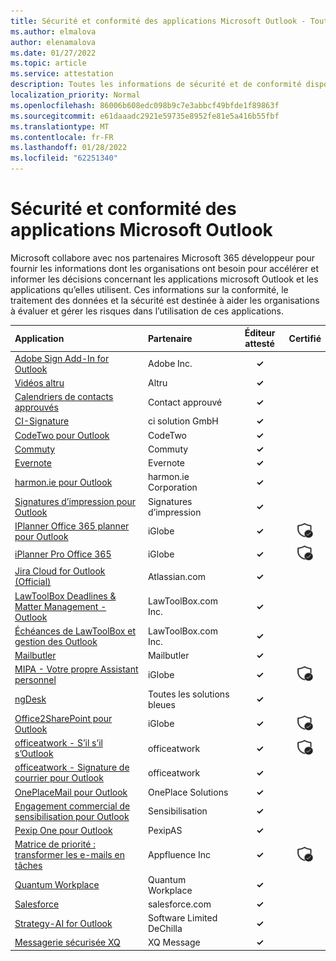 ```yaml
---
title: Sécurité et conformité des applications Microsoft Outlook - Toutes les applications
ms.author: elmalova
author: elenamalova
ms.date: 01/27/2022
ms.topic: article
ms.service: attestation
description: Toutes les informations de sécurité et de conformité disponibles pour toutes les applications Microsoft Outlook.
localization_priority: Normal
ms.openlocfilehash: 86006b608edc098b9c7e3abbcf49bfde1f89863f
ms.sourcegitcommit: e61daaadc2921e59735e8952fe81e5a416b55fbf
ms.translationtype: MT
ms.contentlocale: fr-FR
ms.lasthandoff: 01/28/2022
ms.locfileid: "62251340"
---
```

# <a name="microsoft-outlook-apps-security-and-compliance"></a>Sécurité et conformité des applications Microsoft Outlook

Microsoft collabore avec nos partenaires Microsoft 365 développeur pour fournir les informations dont les organisations ont besoin pour accélérer et informer les décisions concernant les applications microsoft Outlook et les applications qu’elles utilisent. Ces informations sur la conformité, le traitement des données et la sécurité est destinée à aider les organisations à évaluer et gérer les risques dans l’utilisation de ces applications.

| **Application** | **Partenaire** | **Éditeur attesté** | **Certifié** |
|:--------|:------------|:----------------------:|:-------------:|
| [Adobe Sign Add-In for Outlook](./adobe-inc-sign-add-in-for-outlook.md) | Adobe Inc. | **✓** |  |
| [Vidéos altru](./altru-videos.md) | Altru | **✓** |  |
| [Calendriers de contacts approuvés](./approved-contact-calendars.md) | Contact approuvé | **✓** |  |
| [CI-Signature](./ci-solution-gmbh-signature.md) | ci solution GmbH | **✓** |  |
| [CodeTwo pour Outlook](./codetwo-for-outlook.md) | CodeTwo | **✓** |  |
| [Commuty](./commuty.md) | Commuty | **✓** |  |
| [Evernote](./evernote.md) | Evernote | **✓** |  |
| [harmon.ie pour Outlook](./harmonie-corporation-for-outlook.md) | harmon.ie Corporation | **✓** |  |
| [Signatures d’impression pour Outlook](./impression-signatures-for-outlook.md) | Signatures d’impression | **✓** |  |
| [IPlanner Office 365 planner pour Outlook](./iglobe-iplanner-office-365-planner-add-in-for-outlook.md) | iGlobe | **✓** | <img alt="Certified application badge" src="../media/certified-badge.png" height="25" width="25" /> |
| [iPlanner Pro Office 365](./iglobe-iplanner-pro-office-365.md) | iGlobe | **✓** | <img alt="Certified application badge" src="../media/certified-badge.png" height="25" width="25" /> |
| [Jira Cloud for Outlook (Official)](./atlassiancom-jira-cloud-for-outlook-official.md) | Atlassian.com | **✓** |  |
| [LawToolBox Deadlines &amp; Matter Management - Outlook](./lawtoolboxcom-inc-lawtoolbox-deadlines-and-matter-management-outlook.md) | LawToolBox.com Inc. | **✓** |  |
| [Échéances de LawToolBox et gestion des Outlook](./lawtoolboxcom-inc-lawtoolbox-deadlines-and-matter-management-outlook.md) | LawToolBox.com Inc. | **✓** |  |
| [Mailbutler](./mailbutler.md) | Mailbutler | **✓** |  |
| [MIPA - Votre propre Assistant personnel](./iglobe-mipa-your-own-personal-assistant.md) | iGlobe | **✓** | <img alt="Certified application badge" src="../media/certified-badge.png" height="25" width="25" /> |
| [ngDesk](./all-blue-solutions-ngdesk.md) | Toutes les solutions bleues | **✓** |  |
| [Office2SharePoint pour Outlook](./iglobe-office2sharepoint-for-outlook.md) | iGlobe | **✓** | <img alt="Certified application badge" src="../media/certified-badge.png" height="25" width="25" /> |
| [officeatwork - S’il s’il s’Outlook](./officeatwork-officeatworkcontent-chooser-for-outlook.md) | officeatwork | **✓** | <img alt="Certified application badge" src="../media/certified-badge.png" height="25" width="25" /> |
| [officeatwork - Signature de courrier pour Outlook](./officeatwork-officeatworkmail-signature-for-outlook.md) | officeatwork | **✓** |  |
| [OnePlaceMail pour Outlook](./oneplace-solutions-oneplacemail-for-outlook.md) | OnePlace Solutions | **✓** |  |
| [Engagement commercial de sensibilisation pour Outlook](./outreach-sales-engagement-for-outlook.md) | Sensibilisation | **✓** |  |
| [Pexip One pour Outlook](./pexipas-pexip-one-for-outlook.md) | PexipAS | **✓** |  |
| [Matrice de priorité : transformer les e-mails en tâches](./appfluence-inc-priority-matrix-turn-emails-into-tasks.md) | Appfluence Inc | **✓** | <img alt="Certified application badge" src="../media/certified-badge.png" height="25" width="25" /> |
| [Quantum Workplace](./quantum-workplace.md) | Quantum Workplace | **✓** |  |
| [Salesforce](./salesforcecom-salesforce.md) | salesforce.com | **✓** |  |
| [Strategy-AI for Outlook](./chinchilla-software-limited-strategy-ai-for-outlook.md) | Software Limited DeChilla | **✓** |  |
| [Messagerie sécurisée XQ](./xq-message-secure-email.md) | XQ Message | **✓** |  |
